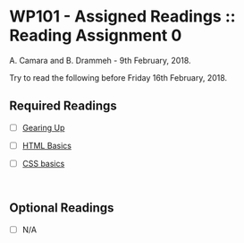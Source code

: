 # WP101 - Assigned Readings :: Reading Assignment 0

A. Camara and B. Drammeh - 9th February, 2018.



Try to read the following before Friday 16th February, 2018.



## Required Readings

- [ ] [Gearing Up](https://www.theodinproject.com/courses/web-development-101/lessons/gearing-up)

- [ ] [HTML Basics](https://developer.mozilla.org/en-US/docs/Learn/Getting_started_with_the_web/HTML_basics)

- [ ] [CSS basics](https://developer.mozilla.org/en-US/docs/Learn/Getting_started_with_the_web/CSS_basics)

      ​




## Optional Readings

- [ ] N/A


